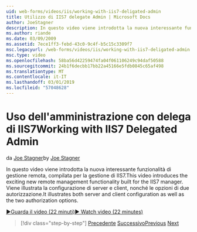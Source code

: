 ```yaml
---
uid: web-forms/videos/iis/working-with-iis7-deligated-admin
title: Utilizzo di IIS7 delegate Admin | Microsoft Docs
author: JoeStagner
description: In questo video viene introdotta la nuova interessante funzionalità di gestione remota, compilata per la gestione di IIS7. Configurazione del client sia server viene illustrato come wel...
ms.author: riande
ms.date: 03/09/2009
ms.assetid: 7ece1ff3-febd-43c0-9c4f-b5c15c3309f7
msc.legacyurl: /web-forms/videos/iis/working-with-iis7-deligated-admin
msc.type: video
ms.openlocfilehash: 58ba56d42259474fa04f061106249c94daf50588
ms.sourcegitcommit: 24b1f6decbb17bb22a45166e5fdb0845c65af498
ms.translationtype: MT
ms.contentlocale: it-IT
ms.lasthandoff: 03/01/2019
ms.locfileid: "57048628"
---
```

<a name="working-with-iis7-delegated-admin"></a><span data-ttu-id="45d3d-104">Uso dell'amministrazione con delega di IIS7</span><span class="sxs-lookup"><span data-stu-id="45d3d-104">Working with IIS7 Delegated Admin</span></span>
====================
<span data-ttu-id="45d3d-105">da [Joe Stagner](https://github.com/JoeStagner)</span><span class="sxs-lookup"><span data-stu-id="45d3d-105">by [Joe Stagner](https://github.com/JoeStagner)</span></span>

<span data-ttu-id="45d3d-106">In questo video viene introdotta la nuova interessante funzionalità di gestione remota, compilata per la gestione di IIS7.</span><span class="sxs-lookup"><span data-stu-id="45d3d-106">This video introduces the exciting new remote management functionality built for the IIS7 manager.</span></span> <span data-ttu-id="45d3d-107">Viene illustrata la configurazione di server e client, nonché le opzioni di due autorizzazione.</span><span class="sxs-lookup"><span data-stu-id="45d3d-107">It illustrates both server and client configuration as well as the two authorization options.</span></span>

[<span data-ttu-id="45d3d-108">&#9654;Guarda il video (22 minuti)</span><span class="sxs-lookup"><span data-stu-id="45d3d-108">&#9654; Watch video (22 minutes)</span></span>](https://channel9.msdn.com/Blogs/ASP-NET-Site-Videos/working-with-iis7-deligated-admin)

> [!div class="step-by-step"]
> <span data-ttu-id="45d3d-109">[Precedente](developing-and-deploying-in-a-shared-hosting.md)
> [Successivo](feature-specific-delegated-management.md)</span><span class="sxs-lookup"><span data-stu-id="45d3d-109">[Previous](developing-and-deploying-in-a-shared-hosting.md)
[Next](feature-specific-delegated-management.md)</span></span>
